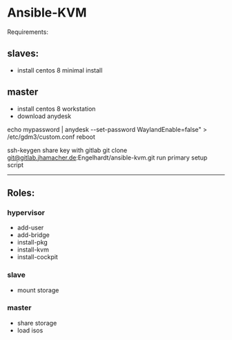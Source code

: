 # Ansible-KVM

Requirements:
## slaves:
  - install centos 8 minimal install

## master
  - install centos 8 workstation
  - download anydesk

echo mypassword | anydesk --set-password
WaylandEnable=false" > /etc/gdm3/custom.conf
reboot

ssh-keygen
share key with gitlab
git clone git@gitlab.jhamacher.de:Engelhardt/ansible-kvm.git
run primary setup script

---
## Roles:
### hypervisor
- add-user
- add-bridge
- install-pkg
- install-kvm
- install-cockpit
### slave
- mount storage
### master
- share storage
- load isos
